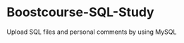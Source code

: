 # Boostcourse-SQL-Study
Upload SQL files and personal comments by using MySQL 







































